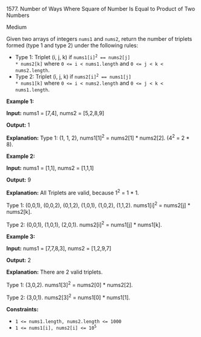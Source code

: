1577\. Number of Ways Where Square of Number Is Equal to Product of Two Numbers

Medium

Given two arrays of integers `nums1` and `nums2`, return the number of triplets formed (type 1 and type 2) under the following rules:

*   Type 1: Triplet (i, j, k) if <code>nums1[i]<sup>2</sup> == nums2[j] * nums2[k]</code> where `0 <= i < nums1.length` and `0 <= j < k < nums2.length`.
*   Type 2: Triplet (i, j, k) if <code>nums2[i]<sup>2</sup> == nums1[j] * nums1[k]</code> where `0 <= i < nums2.length` and `0 <= j < k < nums1.length`.

**Example 1:**

**Input:** nums1 = [7,4], nums2 = [5,2,8,9]

**Output:** 1

**Explanation:** Type 1: (1, 1, 2), nums1[1]<sup>2</sup> = nums2[1] \* nums2[2]. (4<sup>2</sup> = 2 \* 8).

**Example 2:**

**Input:** nums1 = [1,1], nums2 = [1,1,1]

**Output:** 9

**Explanation:** All Triplets are valid, because 1<sup>2</sup> = 1 \* 1.

Type 1: (0,0,1), (0,0,2), (0,1,2), (1,0,1), (1,0,2), (1,1,2). nums1[i]<sup>2</sup> = nums2[j] \* nums2[k].

Type 2: (0,0,1), (1,0,1), (2,0,1). nums2[i]<sup>2</sup> = nums1[j] \* nums1[k].

**Example 3:**

**Input:** nums1 = [7,7,8,3], nums2 = [1,2,9,7]

**Output:** 2

**Explanation:** There are 2 valid triplets.

Type 1: (3,0,2). nums1[3]<sup>2</sup> = nums2[0] \* nums2[2].

Type 2: (3,0,1). nums2[3]<sup>2</sup> = nums1[0] \* nums1[1].

**Constraints:**

*   `1 <= nums1.length, nums2.length <= 1000`
*   <code>1 <= nums1[i], nums2[i] <= 10<sup>5</sup></code>